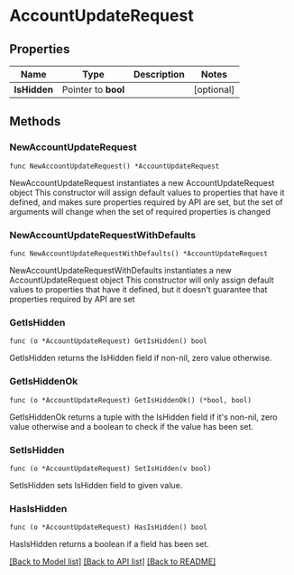 # AccountUpdateRequest

## Properties

Name | Type | Description | Notes
------------ | ------------- | ------------- | -------------
**IsHidden** | Pointer to **bool** |  | [optional] 

## Methods

### NewAccountUpdateRequest

`func NewAccountUpdateRequest() *AccountUpdateRequest`

NewAccountUpdateRequest instantiates a new AccountUpdateRequest object
This constructor will assign default values to properties that have it defined,
and makes sure properties required by API are set, but the set of arguments
will change when the set of required properties is changed

### NewAccountUpdateRequestWithDefaults

`func NewAccountUpdateRequestWithDefaults() *AccountUpdateRequest`

NewAccountUpdateRequestWithDefaults instantiates a new AccountUpdateRequest object
This constructor will only assign default values to properties that have it defined,
but it doesn't guarantee that properties required by API are set

### GetIsHidden

`func (o *AccountUpdateRequest) GetIsHidden() bool`

GetIsHidden returns the IsHidden field if non-nil, zero value otherwise.

### GetIsHiddenOk

`func (o *AccountUpdateRequest) GetIsHiddenOk() (*bool, bool)`

GetIsHiddenOk returns a tuple with the IsHidden field if it's non-nil, zero value otherwise
and a boolean to check if the value has been set.

### SetIsHidden

`func (o *AccountUpdateRequest) SetIsHidden(v bool)`

SetIsHidden sets IsHidden field to given value.

### HasIsHidden

`func (o *AccountUpdateRequest) HasIsHidden() bool`

HasIsHidden returns a boolean if a field has been set.


[[Back to Model list]](../README.md#documentation-for-models) [[Back to API list]](../README.md#documentation-for-api-endpoints) [[Back to README]](../README.md)


